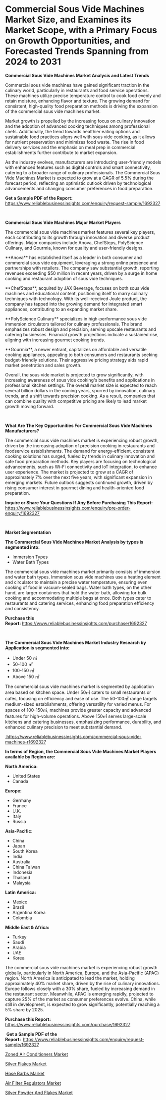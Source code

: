 <p><h1>Commercial Sous Vide Machines Market Size, and Examines its Market Scope, with a Primary Focus on Growth Opportunities, and Forecasted Trends Spanning from 2024 to 2031</h1></p><p><strong>Commercial Sous Vide Machines Market Analysis and Latest Trends</strong></p>
<p><p>Commercial sous vide machines have gained significant traction in the culinary world, particularly in restaurants and food service operations. These machines utilize precise temperature control to cook food evenly and retain moisture, enhancing flavor and texture. The growing demand for consistent, high-quality food preparation methods is driving the expansion of the commercial sous vide machines market.</p><p>Market growth is propelled by the increasing focus on culinary innovation and the adoption of advanced cooking techniques among professional chefs. Additionally, the trend towards healthier eating options and sustainable food practices aligns well with sous vide cooking, as it allows for nutrient preservation and minimizes food waste. The rise in food delivery services and the emphasis on meal prep in commercial establishments further contribute to market expansion.</p><p>As the industry evolves, manufacturers are introducing user-friendly models with enhanced features such as digital controls and smart connectivity, catering to a broader range of culinary professionals. The Commercial Sous Vide Machines Market is expected to grow at a CAGR of 5.5% during the forecast period, reflecting an optimistic outlook driven by technological advancements and changing consumer preferences in food preparation.</p></p>
<p><strong>Get a Sample PDF of the Report:&nbsp;</strong> <a href="https://www.reliablebusinessinsights.com/enquiry/request-sample/1692327?utm_campaign=1121&utm_medium=2&utm_source=Github&utm_content=ia&utm_term=19102024&utm_id=commercial-sous-vide-machines">https://www.reliablebusinessinsights.com/enquiry/request-sample/1692327</a></p>
<p>&nbsp;</p>
<p><strong>Commercial Sous Vide Machines Major Market Players</strong></p>
<p><p>The commercial sous vide machines market features several key players, each contributing to its growth through innovation and diverse product offerings. Major companies include Anova, ChefSteps, PolyScience Culinary, and Gourmia, known for quality and user-friendly designs.</p><p>**Anova** has established itself as a leader in both consumer and commercial sous vide equipment, leveraging a strong online presence and partnerships with retailers. The company saw substantial growth, reporting revenues exceeding $50 million in recent years, driven by a surge in home cooking and restaurant adoption of sous vide techniques.</p><p>**ChefSteps**, acquired by JAX Beverage, focuses on both sous vide machines and educational content, positioning itself to marry culinary techniques with technology. With its well-received Joule product, the company has tapped into the growing demand for integrated smart appliances, contributing to an expanding market share.</p><p>**PolyScience Culinary** specializes in high-performance sous vide immersion circulators tailored for culinary professionals. The brand emphasizes robust design and precision, serving upscale restaurants and catering businesses. Financial growth projections indicate a sustained rise, aligning with increasing gourmet cooking trends.</p><p>**Gourmia**, a newer entrant, capitalizes on affordable and versatile cooking appliances, appealing to both consumers and restaurants seeking budget-friendly solutions. Their aggressive pricing strategy aids rapid market penetration and sales growth.</p><p>Overall, the sous vide market is projected to grow significantly, with increasing awareness of sous vide cooking's benefits and applications in professional kitchen settings. The overall market size is expected to reach several billion dollars in the coming years, spurred by innovation, culinary trends, and a shift towards precision cooking. As a result, companies that can combine quality with competitive pricing are likely to lead market growth moving forward.</p></p>
<p>&nbsp;</p>
<p><strong>What Are The Key Opportunities For Commercial Sous Vide Machines Manufacturers?</strong></p>
<p><p>The commercial sous vide machines market is experiencing robust growth, driven by the increasing adoption of precision cooking in restaurants and foodservice establishments. The demand for energy-efficient, consistent cooking solutions has surged, fueled by trends in culinary innovation and safe food preparation methods. Key players are focusing on technological advancements, such as Wi-Fi connectivity and IoT integration, to enhance user experience. The market is projected to grow at a CAGR of approximately 7% over the next five years, with significant expansion in emerging markets. Future outlook suggests continued growth, driven by rising consumer interest in gourmet dining and health-oriented food preparation.</p></p>
<p><strong>Inquire or Share Your Questions If Any Before Purchasing This Report:</strong> <a href="https://www.reliablebusinessinsights.com/enquiry/pre-order-enquiry/1692327?utm_campaign=1121&utm_medium=2&utm_source=Github&utm_content=ia&utm_term=19102024&utm_id=commercial-sous-vide-machines">https://www.reliablebusinessinsights.com/enquiry/pre-order-enquiry/1692327</a></p>
<p>&nbsp;</p>
<p><strong>Market Segmentation</strong></p>
<p><strong>The Commercial Sous Vide Machines Market Analysis by types is segmented into:</strong></p>
<p><ul><li>Immersion Types</li><li>Water Bath Types</li></ul></p>
<p><p>The commercial sous vide machines market primarily consists of immersion and water bath types. Immersion sous vide machines use a heating element and circulator to maintain a precise water temperature, ensuring even cooking of food in vacuum-sealed bags. Water bath types, on the other hand, are larger containers that hold the water bath, allowing for bulk cooking and accommodating multiple bags at once. Both types cater to restaurants and catering services, enhancing food preparation efficiency and consistency.</p></p>
<p><strong>Purchase this Report:&nbsp;</strong><a href="https://www.reliablebusinessinsights.com/purchase/1692327?utm_campaign=1121&utm_medium=2&utm_source=Github&utm_content=ia&utm_term=19102024&utm_id=commercial-sous-vide-machines">https://www.reliablebusinessinsights.com/purchase/1692327</a></p>
<p>&nbsp;</p>
<p><strong>The Commercial Sous Vide Machines Market Industry Research by Application is segmented into:</strong></p>
<p><ul><li>Under 50 ㎡</li><li>50-100 ㎡</li><li>100-150 ㎡</li><li>Above 150 ㎡</li></ul></p>
<p><p>The commercial sous vide machines market is segmented by application area based on kitchen space. Under 50㎡ caters to small restaurants or cafés, focusing on efficiency and ease of use. The 50-100㎡ range targets medium-sized establishments, offering versatility for varied menus. For spaces of 100-150㎡, machines provide greater capacity and advanced features for high-volume operations. Above 150㎡ serves large-scale kitchens and catering businesses, emphasizing performance, durability, and enhanced culinary precision to meet substantial demand.</p></p>
<p><a href="https://www.reliablebusinessinsights.com/commercial-sous-vide-machines-r1692327?utm_campaign=1121&utm_medium=2&utm_source=Github&utm_content=ia&utm_term=19102024&utm_id=commercial-sous-vide-machines">&nbsp;https://www.reliablebusinessinsights.com/commercial-sous-vide-machines-r1692327</a></p>
<p><strong>In terms of Region, the Commercial Sous Vide Machines Market Players available by Region are:</strong></p>
<p>
    <p> <strong> North America: </strong>
        <ul>
            <li>United States</li>
            <li>Canada</li>
        </ul>
        </p> 
    <p> <strong> Europe: </strong>
        <ul>
            <li>Germany</li>
            <li>France</li>
            <li>U.K.</li>
            <li>Italy</li>
            <li>Russia</li>
        </ul>
        </p> 
    <p> <strong> Asia-Pacific: </strong>
        <ul>
            <li>China</li>
            <li>Japan</li>
            <li>South Korea</li>
            <li>India</li>
            <li>Australia</li>
            <li>China Taiwan</li>
            <li>Indonesia</li>
            <li>Thailand</li>
            <li>Malaysia</li>
        </ul>
        </p> 
    <p> <strong> Latin America: </strong>
        <ul>
            <li>Mexico</li>
            <li>Brazil</li>
            <li>Argentina Korea</li>
            <li>Colombia</li>
        </ul>
        </p> 
    <p> <strong> Middle East & Africa: </strong>
        <ul>
            <li>Turkey</li>
            <li>Saudi</li>
            <li>Arabia</li>
            <li>UAE</li>
            <li>Korea</li>
        </ul>
    </p>
    </p>
<p><p>The commercial sous vide machines market is experiencing robust growth globally, particularly in North America, Europe, and the Asia-Pacific (APAC) region. North America is anticipated to lead the market, holding approximately 40% market share, driven by the rise of culinary innovations. Europe follows closely with a 30% share, fueled by increasing demand in the restaurant sector. Meanwhile, APAC is emerging rapidly, projected to capture 25% of the market as consumer preferences evolve. China, while still in development, is expected to grow significantly, potentially reaching a 5% share by 2025.</p></p>
<p><strong>Purchase this Report: </strong><a href="https://www.reliablebusinessinsights.com/purchase/1692327?utm_campaign=1121&utm_medium=2&utm_source=Github&utm_content=ia&utm_term=19102024&utm_id=commercial-sous-vide-machines">https://www.reliablebusinessinsights.com/purchase/1692327</a></p>
<p>&nbsp;<strong>Get a Sample PDF of the Report:&nbsp;&nbsp;</strong><a href="https://www.reliablebusinessinsights.com/enquiry/request-sample/1692327?utm_campaign=1121&utm_medium=2&utm_source=Github&utm_content=ia&utm_term=19102024&utm_id=commercial-sous-vide-machines">https://www.reliablebusinessinsights.com/enquiry/request-sample/1692327</a></p>
<p><strong></strong></p>
<p><p><a href="https://www.linkedin.com/pulse/exploring-zoned-air-conditioners-market-strategic-insights-growth-mnslc?utm_campaign=1121&utm_medium=2&utm_source=Github&utm_content=ia&utm_term=19102024&utm_id=commercial-sous-vide-machines">Zoned Air Conditioners Market</a></p><p><a href="https://github.com/fannklhimesu/Market-Research-Report-List-1/blob/main/silver-flakes-market.md?utm_campaign=1121&utm_medium=2&utm_source=Github&utm_content=ia&utm_term=19102024&utm_id=commercial-sous-vide-machines">Silver Flakes Market</a></p><p><a href="https://issuu.com/reportprime-2/docs/hose-barbs-market-size-2030.pptx_b7415f963d913a?utm_campaign=1121&utm_medium=2&utm_source=Github&utm_content=ia&utm_term=19102024&utm_id=commercial-sous-vide-machines">Hose Barbs Market</a></p><p><a href="https://issuu.com/reportprime-2/docs/air-filter-regulators-market-size-2_8ccd586c52416a?utm_campaign=1121&utm_medium=2&utm_source=Github&utm_content=ia&utm_term=19102024&utm_id=commercial-sous-vide-machines">Air Filter Regulators Market</a></p><p><a href="https://github.com/Alanbrewer218/Market-Research-Report-List-1/blob/main/silver-powder-and-flakes-market.md?utm_campaign=1121&utm_medium=2&utm_source=Github&utm_content=ia&utm_term=19102024&utm_id=commercial-sous-vide-machines">Silver Powder And Flakes Market</a></p></p>